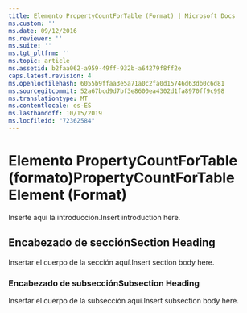 ```yaml
---
title: Elemento PropertyCountForTable (Format) | Microsoft Docs
ms.custom: ''
ms.date: 09/12/2016
ms.reviewer: ''
ms.suite: ''
ms.tgt_pltfrm: ''
ms.topic: article
ms.assetid: b2faa062-a959-49ff-932b-a64279f8ff2e
caps.latest.revision: 4
ms.openlocfilehash: 6055b9ffaa3e5a71a0c2fa0d15746d63db0c6d81
ms.sourcegitcommit: 52a67bcd9d7bf3e8600ea4302d1fa8970ff9c998
ms.translationtype: MT
ms.contentlocale: es-ES
ms.lasthandoff: 10/15/2019
ms.locfileid: "72362584"
---
```

# <a name="propertycountfortable-element-format"></a><span data-ttu-id="61efa-102">Elemento PropertyCountForTable (formato)</span><span class="sxs-lookup"><span data-stu-id="61efa-102">PropertyCountForTable Element (Format)</span></span>

<span data-ttu-id="61efa-103">Inserte aquí la introducción.</span><span class="sxs-lookup"><span data-stu-id="61efa-103">Insert introduction here.</span></span>

## <a name="section-heading"></a><span data-ttu-id="61efa-104">Encabezado de sección</span><span class="sxs-lookup"><span data-stu-id="61efa-104">Section Heading</span></span>

<span data-ttu-id="61efa-105">Insertar el cuerpo de la sección aquí.</span><span class="sxs-lookup"><span data-stu-id="61efa-105">Insert section body here.</span></span>

### <a name="subsection-heading"></a><span data-ttu-id="61efa-106">Encabezado de subsección</span><span class="sxs-lookup"><span data-stu-id="61efa-106">Subsection Heading</span></span>

<span data-ttu-id="61efa-107">Insertar el cuerpo de la subsección aquí.</span><span class="sxs-lookup"><span data-stu-id="61efa-107">Insert subsection body here.</span></span>
